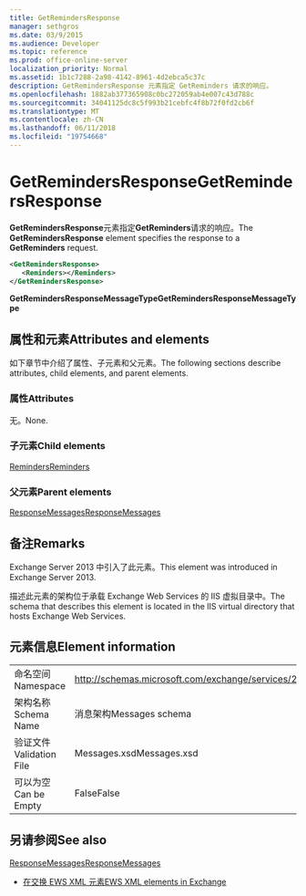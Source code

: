 ```yaml
---
title: GetRemindersResponse
manager: sethgros
ms.date: 03/9/2015
ms.audience: Developer
ms.topic: reference
ms.prod: office-online-server
localization_priority: Normal
ms.assetid: 1b1c7288-2a98-4142-8961-4d2ebca5c37c
description: GetRemindersResponse 元素指定 GetReminders 请求的响应。
ms.openlocfilehash: 1882ab377365908c0bc272059ab4e007c43d788c
ms.sourcegitcommit: 34041125dc8c5f993b21cebfc4f8b72f0fd2cb6f
ms.translationtype: MT
ms.contentlocale: zh-CN
ms.lasthandoff: 06/11/2018
ms.locfileid: "19754668"
---
```

# <a name="getremindersresponse"></a><span data-ttu-id="da80f-103">GetRemindersResponse</span><span class="sxs-lookup"><span data-stu-id="da80f-103">GetRemindersResponse</span></span>

<span data-ttu-id="da80f-104">**GetRemindersResponse**元素指定**GetReminders**请求的响应。</span><span class="sxs-lookup"><span data-stu-id="da80f-104">The **GetRemindersResponse** element specifies the response to a **GetReminders** request.</span></span> 
  
```XML
<GetRemindersResponse>
   <Reminders></Reminders>
</GetRemindersResponse>

```

 <span data-ttu-id="da80f-105">**GetRemindersResponseMessageType**</span><span class="sxs-lookup"><span data-stu-id="da80f-105">**GetRemindersResponseMessageType**</span></span>
## <a name="attributes-and-elements"></a><span data-ttu-id="da80f-106">属性和元素</span><span class="sxs-lookup"><span data-stu-id="da80f-106">Attributes and elements</span></span>

<span data-ttu-id="da80f-107">如下章节中介绍了属性、子元素和父元素。</span><span class="sxs-lookup"><span data-stu-id="da80f-107">The following sections describe attributes, child elements, and parent elements.</span></span>
  
### <a name="attributes"></a><span data-ttu-id="da80f-108">属性</span><span class="sxs-lookup"><span data-stu-id="da80f-108">Attributes</span></span>

<span data-ttu-id="da80f-109">无。</span><span class="sxs-lookup"><span data-stu-id="da80f-109">None.</span></span>
  
### <a name="child-elements"></a><span data-ttu-id="da80f-110">子元素</span><span class="sxs-lookup"><span data-stu-id="da80f-110">Child elements</span></span>

[<span data-ttu-id="da80f-111">Reminders</span><span class="sxs-lookup"><span data-stu-id="da80f-111">Reminders</span></span>](reminders.md)
  
### <a name="parent-elements"></a><span data-ttu-id="da80f-112">父元素</span><span class="sxs-lookup"><span data-stu-id="da80f-112">Parent elements</span></span>

[<span data-ttu-id="da80f-113">ResponseMessages</span><span class="sxs-lookup"><span data-stu-id="da80f-113">ResponseMessages</span></span>](responsemessages.md)
  
## <a name="remarks"></a><span data-ttu-id="da80f-114">备注</span><span class="sxs-lookup"><span data-stu-id="da80f-114">Remarks</span></span>

<span data-ttu-id="da80f-115">Exchange Server 2013 中引入了此元素。</span><span class="sxs-lookup"><span data-stu-id="da80f-115">This element was introduced in Exchange Server 2013.</span></span>
  
<span data-ttu-id="da80f-116">描述此元素的架构位于承载 Exchange Web Services 的 IIS 虚拟目录中。</span><span class="sxs-lookup"><span data-stu-id="da80f-116">The schema that describes this element is located in the IIS virtual directory that hosts Exchange Web Services.</span></span>
  
## <a name="element-information"></a><span data-ttu-id="da80f-117">元素信息</span><span class="sxs-lookup"><span data-stu-id="da80f-117">Element information</span></span>

|||
|:-----|:-----|
|<span data-ttu-id="da80f-118">命名空间</span><span class="sxs-lookup"><span data-stu-id="da80f-118">Namespace</span></span>  <br/> |http://schemas.microsoft.com/exchange/services/2006/messages  <br/> |
|<span data-ttu-id="da80f-119">架构名称</span><span class="sxs-lookup"><span data-stu-id="da80f-119">Schema Name</span></span>  <br/> |<span data-ttu-id="da80f-120">消息架构</span><span class="sxs-lookup"><span data-stu-id="da80f-120">Messages schema</span></span>  <br/> |
|<span data-ttu-id="da80f-121">验证文件</span><span class="sxs-lookup"><span data-stu-id="da80f-121">Validation File</span></span>  <br/> |<span data-ttu-id="da80f-122">Messages.xsd</span><span class="sxs-lookup"><span data-stu-id="da80f-122">Messages.xsd</span></span>  <br/> |
|<span data-ttu-id="da80f-123">可以为空</span><span class="sxs-lookup"><span data-stu-id="da80f-123">Can be Empty</span></span>  <br/> |<span data-ttu-id="da80f-124">False</span><span class="sxs-lookup"><span data-stu-id="da80f-124">False</span></span>  <br/> |
   
## <a name="see-also"></a><span data-ttu-id="da80f-125">另请参阅</span><span class="sxs-lookup"><span data-stu-id="da80f-125">See also</span></span>



[<span data-ttu-id="da80f-126">ResponseMessages</span><span class="sxs-lookup"><span data-stu-id="da80f-126">ResponseMessages</span></span>](responsemessages.md)


- [<span data-ttu-id="da80f-127">在交换 EWS XML 元素</span><span class="sxs-lookup"><span data-stu-id="da80f-127">EWS XML elements in Exchange</span></span>](ews-xml-elements-in-exchange.md)

